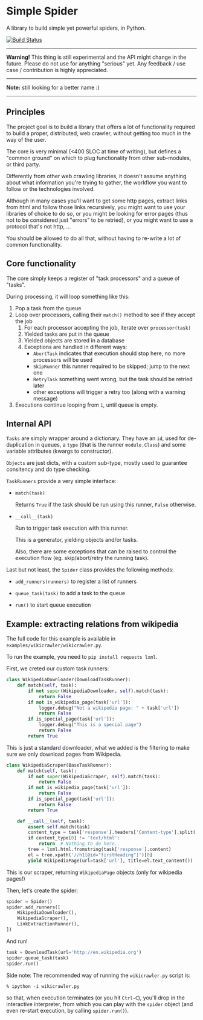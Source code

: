 # Simple Spider

A library to build simple yet powerful spiders, in Python.

[![Build Status](https://travis-ci.org/rshk/simplespider.png?branch=master)](https://travis-ci.org/rshk/simplespider)

-----

**Warning!**
This thing is still experimental and the API might change in the future.
Please do not use for anything "serious" yet. Any feedback / use case /
contribution is highly appreciated.

-----

**Note:** still looking for a better name :)

-----

## Principles

The project goal is to build a library that offers a lot of functionality
required to build a proper, distributed, web crawler, without getting too much
in the way of the user.

The core is very minimal (<400 SLOC at time of writing), but defines a "common
ground" on which to plug functionality from other sub-modules, or third party.

Differently from other web crawling libraries, it doesn't assume anything about
what information you're trying to gather, the workflow you want to follow
or the technologies involved.

Although in many cases you'll want to get some http pages, extract links from html
and follow those links recursively, you might want to use your libraries of choice
to do so, or you might be looking for error pages (thus not to be considered just
"errors" to be retried), or you might want to use a protocol that's not http, ...

You should be allowed to do all that, without having to re-write a lot of common
functionality.


## Core functionality

The core simply keeps a register of "task processors" and a queue of "tasks".

During processing, it will loop something like this:

1. Pop a task from the queue
2. Loop over processors, calling their ``match()`` method to see if they
   accept the job
   1. For each processor accepting the job, iterate over ``processor(task)``
   2. Yielded tasks are put in the queue
   3. Yielded objects are stored in a database
   4. Exceptions are handled in different ways:
      - ``AbortTask`` indicates that execution should stop here, no more
	    processors will be used
	  - ``SkipRunner`` this runner required to be skipped; jump to the
	    next one
	  - ``RetryTask`` something went wrong, but the task should be retried later
	  - other exceptions will trigger a retry too (along with a warning message)
3. Executions continue looping from ``1``, until queue is empty.


## Internal API

``Tasks`` are simply wrapper around a dictionary. They have an ``id``, used for
de-duplication in queues, a ``type`` (that is the runner ``module.Class``)
and some variable attributes (kwargs to constructor).

``Objects`` are just dicts, with a custom sub-type, mostly used to guarantee
consitency and do type checking.

``TaskRunners`` provide a very simple interface:

* ``match(task)``

  Returns ``True`` if the task should be run using this runner,
  ``False`` otherwise.

* ``__call__(task)``

  Run to trigger task execution with this runner.

  This is a generator, yielding objects and/or tasks.

  Also, there are some exceptions that can be raised to control the
  execution flow (eg. skip/abort/retry the running task).

Last but not least, the ``Spider`` class provides the following methods:

* ``add_runners(runners)`` to register a list of runners

* ``queue_task(task)`` to add a task to the queue

* ``run()`` to start queue execution


## Example: extracting relations from wikipedia

The full code for this example is available in ``examples/wikicrawler/wikicrawler.py``.

To run the example, you need to ``pip install requests lxml``.

First, we creted our custom task runners:

```python
class WikipediaDownloader(DownloadTaskRunner):
    def match(self, task):
        if not super(WikipediaDownloader, self).match(task):
            return False
        if not is_wikipedia_page(task['url']):
            logger.debug("Not a wikipedia page: " + task['url'])
            return False
        if is_special_page(task['url']):
            logger.debug("This is a special page")
            return False
        return True
```

This is just a standard downloader, what we added is the filtering
to make sure we only download pages from Wikipedia.

```python
class WikipediaScraper(BaseTaskRunner):
    def match(self, task):
        if not super(WikipediaScraper, self).match(task):
            return False
        if not is_wikipedia_page(task['url']):
            return False
        if is_special_page(task['url']):
            return False
        return True

    def __call__(self, task):
        assert self.match(task)
        content_type = task['response'].headers['Content-type'].split(';')
        if content_type[0] != 'text/html':
            return  # Nothing to do here..
        tree = lxml.html.fromstring(task['response'].content)
        el = tree.xpath('//h1[@id="firstHeading"]')[0]
        yield WikipediaPage(url=task['url'], title=el.text_content())
```

This is our scraper, returning ``WikipediaPage`` objects (only for wikipedia
pages!)


Then, let's create the spider:

```python
spider = Spider()
spider.add_runners([
    WikipediaDownloader(),
    WikipediaScraper(),
    LinkExtractionRunner(),
])
```

And run!

```python
task = DownloadTask(url='http://en.wikipedia.org')
spider.queue_task(task)
spider.run()
```

Side note: The recommended way of running the ``wikicrawler.py`` script is:

```
% ipython -i wikicrawler.py
```

so that, when execution terminates (or you hit ``Ctrl-C``), you'll drop in the
interactive interpreter, from which you can play with the ``spider`` object
(and even re-start execution, by calling ``spider.run()``).

